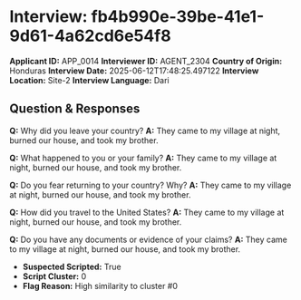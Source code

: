 # Interview: fb4b990e-39be-41e1-9d61-4a62cd6e54f8
**Applicant ID:** APP_0014
**Interviewer ID:** AGENT_2304
**Country of Origin:** Honduras
**Interview Date:** 2025-06-12T17:48:25.497122
**Interview Location:** Site-2
**Interview Language:** Dari

## Question & Responses

**Q:** Why did you leave your country?
**A:** They came to my village at night, burned our house, and took my brother.

**Q:** What happened to you or your family?
**A:** They came to my village at night, burned our house, and took my brother.

**Q:** Do you fear returning to your country? Why?
**A:** They came to my village at night, burned our house, and took my brother.

**Q:** How did you travel to the United States?
**A:** They came to my village at night, burned our house, and took my brother.

**Q:** Do you have any documents or evidence of your claims?
**A:** They came to my village at night, burned our house, and took my brother.

- **Suspected Scripted:** True
- **Script Cluster:** 0
- **Flag Reason:** High similarity to cluster #0